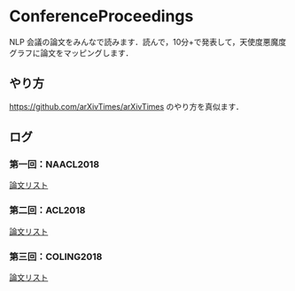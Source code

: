 # ConferenceProceedings
NLP 会議の論文をみんなで読みます．読んで，10分+で発表して，天使度悪魔度グラフに論文をマッピングします．

## やり方
https://github.com/arXivTimes/arXivTimes のやり方を真似ます．

## ログ
### 第一回：NAACL2018 
 [論文リスト](https://github.com/OnizukaLab/ConferenceProceedings/blob/master/NAACL2018log.md)

### 第二回：ACL2018 
 [論文リスト](https://github.com/OnizukaLab/ConferenceProceedings/blob/master/ACL2018log.md)

### 第三回：COLING2018 
 [論文リスト](https://github.com/OnizukaLab/ConferenceProceedings/blob/master/COLING2018log.md)

